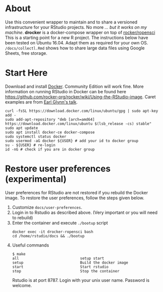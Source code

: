 # About
Use this convenient wrapper to maintain and to share a versioned infrastructure for your RStudio projects. No more *... but it works on my machine*. **drocker** is a docker-compose wrapper on top of [rocker/ropensci](https://github.com/rocker-org/ropensci) This is a starting point for a new R project. The instructions below have been tested on Ubuntu 16.04. Adapt them as required for your own OS. `/docs/collectl.Rmd` shows how to share large data files using Google Sheets, free storage.
# Start Here
Download and install [Docker](https://www.docker.com/get-docker). Community Edition will work fine. More information on running RStudio in Docker can be found here  https://github.com/rocker-org/rocker/wiki/Using-the-RStudio-image. Caret examples are from [Earl Glynn's talk](https://github.com/EarlGlynn/kc-r-users-caret-2017).
```
curl -fsSL https://download.docker.com/linux/ubuntu/gpg | sudo apt-key add -
sudo add-apt-repository "deb [arch=amd64] https://download.docker.com/linux/ubuntu $(lsb_release -cs) stable"
sudo apt update
sudo apt install docker-ce docker-compose
sudo systemctl status docker
sudo usermod -aG docker ${USER} # add your id to docker group
su - ${USER} # re-login
id -nG # check if you are in docker group
```
# Restore user preferences (experimental)
User preferences for RStudio are not restored if you rebuild the Docker image. To restore the user preferences, follow the steps given below.
1. Customize `docs/user-preferences`.
1. Login in to Rstudio as described above. (Very important or you will need to rebuild)
1. Enter the container and execute `./bootup` script
    ```
    docker exec -it drocker-ropensci bash
    cd /home/rstudio/docs && ./bootup
    ```
1. Useful commands
    ```
    $ make
    all                            setup start
    setup                          Build the docker image
    start                          Start rstudio
    stop                           Stop the container
    ```
    Rstudio is at port 8787. Login with your unix user name. Password is welcome.
